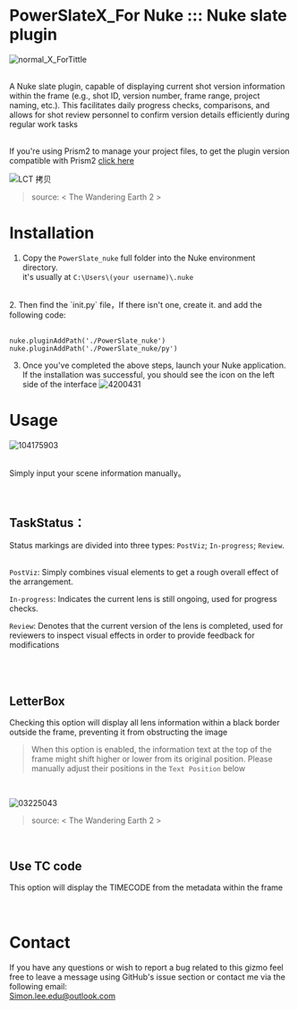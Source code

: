 # PowerSlateX_For Nuke ::: Nuke slate plugin

![normal_X_ForTittle](https://github.com/SimonMing0528/PowerSlateX_For-Nuke-Nuke-slate-plugin/assets/137688513/7bd34e95-3172-4430-ae59-ad976f3f1cad) <br>
<br> 

A Nuke slate plugin, capable of displaying current shot version information within the frame (e.g., shot ID, version number, frame range, project naming, etc.). This facilitates daily progress checks, comparisons, and allows for shot review personnel to confirm version details efficiently during regular work tasks <br>
<br>

If you're using Prism2 to manage your project files, to get the plugin version compatible with Prism2  [click here](https://github.com/SimonMing0528/PowerSlate-Nuke_ForPrism2)

![LCT 拷贝](https://github.com/SimonMing0528/PowerSlateX_For-Nuke-Nuke-slate-plugin/assets/137688513/49f3367a-0dfd-4b54-a0e7-daf19954903f)
>source: < The Wandering Earth 2 >
# Installation
1. Copy the `PowerSlate_nuke` full folder into the Nuke environment directory.<br>
it's usually at `C:\Users\(your username)\.nuke`
<br>
2. Then find the `init.py` file，If there isn't one, create it. and add the following code: <br>
<br>

```
nuke.pluginAddPath('./PowerSlate_nuke')
nuke.pluginAddPath('./PowerSlate_nuke/py')
```

3. Once you've completed the above steps, launch your Nuke application. If the installation was successful, you should see the icon on the left side of the interface
 ![4200431](https://github.com/SimonMing0528/PowerSlateX_For-Nuke-Nuke-slate-plugin/assets/137688513/df2ef4e5-8a21-494e-92b3-57820ba87289)


# Usage <br>

![104175903](https://github.com/SimonMing0528/PowerSlateX_For-Nuke-Nuke-slate-plugin/assets/137688513/aef75fcb-bef0-45dc-8d5c-faf89d9a52d0) <br>
<br>

Simply input your scene information manually。<br>
<br>
<br>
## TaskStatus：

Status markings are divided into three types: `PostViz`; `In-progress`; `Review`.<br>
<br>

`PostViz`: Simply combines visual elements to get a rough overall effect of the arrangement.

`In-progress`: Indicates the current lens is still ongoing, used for progress checks.

`Review`: Denotes that the current version of the lens is completed, used for reviewers to inspect visual effects in order to provide feedback for modifications <br>
<br>
<br>
<br>

## LetterBox
Checking this option will display all lens information within a black border outside the frame, preventing it from obstructing the image
> When this option is enabled, the information text at the top of the frame might shift higher or lower from its original position. Please manually adjust their positions in the `Text Position` below <br>
<br>

![03225043](https://github.com/SimonMing0528/PowerSlate-Nuke_ForPrism2/assets/137688513/79844a62-c325-4d4c-b3c3-1fb964121355) <br>
>source: < The Wandering Earth 2 > <br>
<br>

## Use TC code
This option will display the TIMECODE from the metadata within the frame <br>
<br>
<br>

# Contact
If you have any questions or wish to report a bug related to this gizmo
feel free to leave a message using GitHub's issue section or contact me via the following email: <br>
Simon.lee.edu@outlook.com <br>
<br>
<br>
<br>

